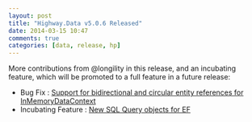 ```yaml
---
layout: post
title: "Highway.Data v5.0.6 Released"
date: 2014-03-15 10:47
comments: true
categories: [data, release, hp]
---
```


More contributions from @longility in this release, and an incubating feature, which will be promoted to a full feature in a future release:

* Bug Fix : [Support for bidirectional and circular entity references for InMemoryDataContext](https://github.com/HighwayFramework/Highway.Data/pull/54)
* Incubating Feature : [New SQL Query objects for EF](https://github.com/HighwayFramework/Highway.Data/pull/53)
